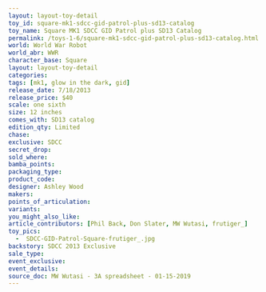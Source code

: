 ```yaml
---
layout: layout-toy-detail 
toy_id: square-mk1-sdcc-gid-patrol-plus-sd13-catalog
toy_name: Square MK1 SDCC GID Patrol plus SD13 Catalog
permalink: /toys-1-6/square-mk1-sdcc-gid-patrol-plus-sd13-catalog.html
world: World War Robot
world_abr: WWR
character_base: Square
layout: layout-toy-detail
categories: 
tags: [mk1, glow in the dark, gid]
release_date: 7/18/2013
release_price: $40 
scale: one sixth
size: 12 inches
comes_with: SD13 catalog
edition_qty: Limited
chase: 
exclusive: SDCC
secret_drop: 
sold_where: 
bamba_points: 
packaging_type: 
product_code:
designer: Ashley Wood
makers: 
points_of_articulation: 
variants: 
you_might_also_like: 
article_contributors: [Phil Back, Don Slater, MW Wutasi, frutiger_]
toy_pics: 
  -  SDCC-GID-Patrol-Square-frutiger_.jpg
backstory: SDCC 2013 Exclusive
sale_type: 
event_exclusive: 
event_details: 
source_doc: MW Wutasi - 3A spreadsheet - 01-15-2019
---
```

